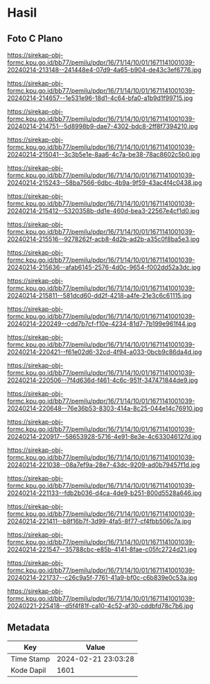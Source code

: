 # Hasil

## Foto C Plano

https://sirekap-obj-formc.kpu.go.id/bb77/pemilu/pdpr/16/71/14/10/01/1671141001039-20240214-213148--241448e4-07d9-4a65-b904-de43c3ef6776.jpg

https://sirekap-obj-formc.kpu.go.id/bb77/pemilu/pdpr/16/71/14/10/01/1671141001039-20240214-214657--1e531e96-18d1-4c64-bfa0-a1b9d1f99715.jpg

https://sirekap-obj-formc.kpu.go.id/bb77/pemilu/pdpr/16/71/14/10/01/1671141001039-20240214-214751--5d8998b9-dae7-4302-bdc8-2ff8f7394210.jpg

https://sirekap-obj-formc.kpu.go.id/bb77/pemilu/pdpr/16/71/14/10/01/1671141001039-20240214-215041--3c3b5e1e-8aa6-4c7a-be38-78ac8602c5b0.jpg

https://sirekap-obj-formc.kpu.go.id/bb77/pemilu/pdpr/16/71/14/10/01/1671141001039-20240214-215243--58ba7566-6dbc-4b9a-9f59-43ac4f4c0438.jpg

https://sirekap-obj-formc.kpu.go.id/bb77/pemilu/pdpr/16/71/14/10/01/1671141001039-20240214-215412--5320358b-dd1e-460d-bea3-22567e4cf1d0.jpg

https://sirekap-obj-formc.kpu.go.id/bb77/pemilu/pdpr/16/71/14/10/01/1671141001039-20240214-215516--9278262f-acb8-4d2b-ad2b-a35c0f8ba5e3.jpg

https://sirekap-obj-formc.kpu.go.id/bb77/pemilu/pdpr/16/71/14/10/01/1671141001039-20240214-215636--afab6145-2576-4d0c-9654-f002dd52a3dc.jpg

https://sirekap-obj-formc.kpu.go.id/bb77/pemilu/pdpr/16/71/14/10/01/1671141001039-20240214-215811--581dcd60-dd2f-4218-a4fe-21e3c6c61115.jpg

https://sirekap-obj-formc.kpu.go.id/bb77/pemilu/pdpr/16/71/14/10/01/1671141001039-20240214-220249--cdd7b7cf-f10e-4234-81d7-7b199e961f44.jpg

https://sirekap-obj-formc.kpu.go.id/bb77/pemilu/pdpr/16/71/14/10/01/1671141001039-20240214-220421--f61e02d6-32cd-4f94-a033-0bcb9c86da4d.jpg

https://sirekap-obj-formc.kpu.go.id/bb77/pemilu/pdpr/16/71/14/10/01/1671141001039-20240214-220506--7f4d636d-f461-4c6c-951f-347471844de9.jpg

https://sirekap-obj-formc.kpu.go.id/bb77/pemilu/pdpr/16/71/14/10/01/1671141001039-20240214-220648--76e36b53-8303-414a-8c25-044e14c76910.jpg

https://sirekap-obj-formc.kpu.go.id/bb77/pemilu/pdpr/16/71/14/10/01/1671141001039-20240214-220917--58653928-5716-4e91-8e3e-4c633046127d.jpg

https://sirekap-obj-formc.kpu.go.id/bb77/pemilu/pdpr/16/71/14/10/01/1671141001039-20240214-221038--08a7ef9a-28e7-43dc-9209-ad0b79457f1d.jpg

https://sirekap-obj-formc.kpu.go.id/bb77/pemilu/pdpr/16/71/14/10/01/1671141001039-20240214-221133--fdb2b036-d4ca-4de9-b251-800d5528a646.jpg

https://sirekap-obj-formc.kpu.go.id/bb77/pemilu/pdpr/16/71/14/10/01/1671141001039-20240214-221411--b8f16b7f-3d99-4fa5-8f77-cf4fbb506c7a.jpg

https://sirekap-obj-formc.kpu.go.id/bb77/pemilu/pdpr/16/71/14/10/01/1671141001039-20240214-221547--35788cbc-e85b-4141-8fae-c05fc2724d21.jpg

https://sirekap-obj-formc.kpu.go.id/bb77/pemilu/pdpr/16/71/14/10/01/1671141001039-20240214-221737--c26c9a5f-7761-41a9-bf0c-c6b839e0c53a.jpg

https://sirekap-obj-formc.kpu.go.id/bb77/pemilu/pdpr/16/71/14/10/01/1671141001039-20240221-225418--d5f4f81f-ca10-4c52-af30-cddbfd78c7b6.jpg


## Metadata

| Key        | Value               |
| ---------- | ------------------- |
| Time Stamp | 2024-02-21 23:03:28 |
| Kode Dapil | 1601                |



